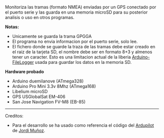 Monitoriza las tramas (formato NMEA) enviadas por un GPS conectado por el puerto serie y las guarda en una memoria microSD para su posterior analisis o uso en otros programas.

**Notas:**

  * Unicamente se guarda la trama GPGGA
  * El programa no envia informacion por el puerto serie, solo lee.
  * El fichero donde se guarde la traza de las tramas debe estar creado en el raiz de la tarjeta SD, el nombre debe ser en formato 8+3 y almenos tener un caracter. Esto es una limitacion actual de la liberia [Arduino-FileLogger](http://code.google.com/p/arduino-filelogger/) usada para guardar los datos en la memoria SD.

**Hardware probado**

  * Arduino duemilanove (ATmega328)
  * Arduino Pro Mini 3.3v 8Mhz (ATmega168)
  * Libelium microSD
  * GPS USGlobalSat EM-406
  * San Jose Navigation FV-M8 (EB-85)


---


Creditos:

  * Para el desarrollo se ha usado como referencia el código del [Ardupilot](http://diydrones.com/profiles/blogs/ardupilot-home-page) de [Jordi Muñoz](http://diydrones.com/profile/jordii).